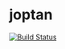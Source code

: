 # joptan

[![Build Status](https://github.com/lnhutnam/joptan.jl/actions/workflows/CI.yml/badge.svg?branch=main)](https://github.com/lnhutnam/joptan.jl/actions/workflows/CI.yml?query=branch%3Amain)
